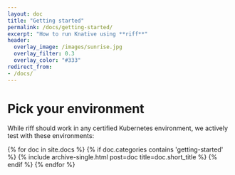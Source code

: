 ```yaml
---
layout: doc
title: "Getting started"
permalink: /docs/getting-started/
excerpt: "How to run Knative using **riff**"
header:
  overlay_image: /images/sunrise.jpg
  overlay_filter: 0.3
  overlay_color: "#333"
redirect_from:
- /docs/
---
```


# Pick your environment

While riff should work in any certified Kubernetes environment, we actively test with these environments:

{% for doc in site.docs %}
  {% if doc.categories contains 'getting-started' %}
    {% include archive-single.html post=doc title=doc.short_title %}
  {% endif %}
{% endfor %}
